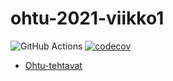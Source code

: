 # ohtu-2021-viikko1
![GitHub Actions](https://github.com/eherra/ohtu-2021-viikko1/workflows/Java%20CI%20with%20Gradle/badge.svg)
[![codecov](https://codecov.io/gh/eherra/ohtu-2021-viikko1/branch/main/graph/badge.svg?token=2F30MT40VT)](https://codecov.io/gh/eherra/ohtu-2021-viikko1)

* [Ohtu-tehtavat](https://github.com/eherra/ohtu-tehtavat)
